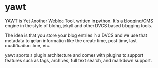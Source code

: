 yawt
====

YAWT is Yet Another Weblog Tool, written in python. It's a blogging/CMS
engine in the style of blohg, jekyll and other DVCS based blogging tools.

The idea is that you store your blog entries in a DVCS and we use that
metadata to gelan information like the create time, post time, last
modification time, etc.

yawt sports a plugin architecture and comes with plugins to support features
such as tags, archives, full text search, and markdown support.
